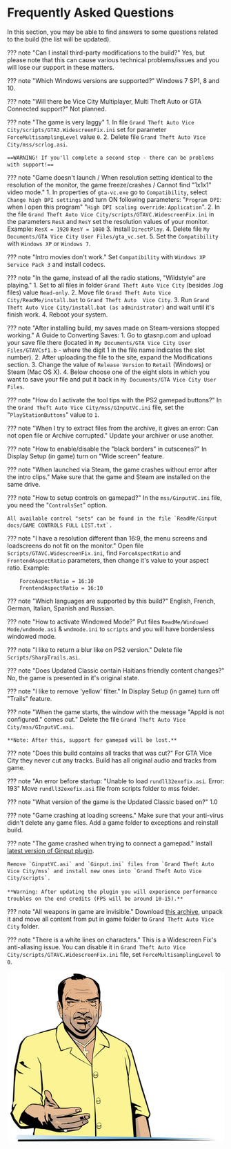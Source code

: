 # Frequently Asked Questions

In this section, you may be able to find answers to some questions related to the build (the list will be updated).

??? note "Can I install third-party modifications to the build?"
    Yes, but please note that this can cause various technical problems/issues and you will lose our support in these matters.

??? note "Which Windows versions are supported?"
    Windows 7 SP1, 8 and 10.

??? note "Will there be Vice City Multiplayer, Multi Theft Auto or GTA Connected support?"
    Not planned.

??? note "The game is very laggy"
    1. In file `Grand Theft Auto Vice City/scripts/GTA3.WidescreenFix.ini` set for parameter `ForceMultisamplingLevel` value `0`.
    2. Delete file `Grand Theft Auto Vice City/mss/scrlog.asi`.

    ==WARNING! If you'll complete a second step - there can be problems with support!==

??? note "Game doesn't launch / When resolution setting identical to the resolution of the monitor, the game freeze/crashes / Cannot find "1x1x1" video mode."
    1. In properties of `gta-vc.exe` go to `Compatibility`, select `Change high DPI settings` and turn ON following parameters:
    "`Program DPI`: when I open this program"
    "`High DPI scaling override`: `Application`".
    2. In the file `Grand Theft Auto Vice City/scripts/GTAVC.WidescreenFix.ini` in the parameters `ResX` and `ResY` set the resolution values of your monitor.
    Example:
        `ResX = 1920`
        `ResY = 1080`
    3. Install `DirectPlay`.
    4. Delete file `My Documents/GTA Vice City User Files/gta_vc.set`.
    5. Set the `Compatibility` with `Windows XP` or `Windows 7`.

??? note "Intro movies don't work."
    Set `Compatibility` with `Windows XP Service Pack 3` and install codecs.

??? note "In the game, instead of all the radio stations, "Wildstyle" are playing."
    1. Set to all files in folder `Grand Theft Auto Vice City` (besides .log   files) value `Read-only`.
    2. Move file `Grand Theft Auto Vice City/ReadMe/install.bat` to `Grand Theft Auto  Vice City`.
    3. Run `Grand Theft Auto Vice City/install.bat (as administrator)` and wait until it's finish work.
    4. Reboot your system.

??? note "After installing build, my saves made on Steam-versions stopped working."
    A Guide to Converting Saves:
    1. Go to gtasnp.com and upload your save file there (located in `My Documents/GTA Vice City User Files/GTAVCsf1.b` - where the digit 1 in the file name indicates the slot number).
    2. After uploading the file to the site, expand the Modifications section.
    3. Change the value of `Release Version` to `Retail` (Windows) or Steam (Mac OS X).
    4. Below choose one of the eight slots in which you want to save your file and put it back in `My Documents/GTA Vice City User Files`.

??? note "How do I activate the tool tips with the PS2 gamepad buttons?"
    In the `Grand Theft Auto Vice City/mss/GInputVC.ini` file, set the "`PlayStationButtons`" value to `1`.

??? note "When I try to extract files from the archive, it gives an error: Can not open file or Archive corrupted."
    Update your archiver or use another.

??? note "How to enable/disable the "black borders" in cutscenes?"
    In Display Setup (in game) turn on "Wide screen" feature.

??? note "When launched via Steam, the game crashes without error after the intro clips."
    Make sure that the game and Steam are installed on the same drive.

??? note "How to setup controls on gamepad?"
    In the `mss/GinputVC.ini` file, you need the "`ControlsSet`" option. 
    
    All available control "sets" can be found in the file `ReadMe/Ginput docs/GAME CONTROLS FULL LIST.txt`.

??? note "I have a resolution different than 16:9, the menu screens and loadscreens do not fit on the monitor."
    Open file `Scripts/GTAVC.WidescreenFix.ini`, find `ForceAspectRatio` and
    `FrontendAspectRatio` parameters, then change it's value to your aspect ratio.
    Example:

        ForceAspectRatio = 16:10
        FrontendAspectRatio = 16:10

??? note "Which languages are supported by this build?"
    English, French, German, Italian, Spanish and Russian.

??? note "How to activate Windowed Mode?"
    Put files `ReadMe/Windowed Mode/wndmode.asi` & `wndmode.ini` to `scripts` and you will have bordersless windowed mode.

??? note "I like to return a blur like on PS2 version."
    Delete file `Scripts/SharpTrails.asi`.

??? note "Does Updated Classic contain Haitians friendly content changes?"
    No, the game is presented in it's original state.

??? note "I like to remove 'yellow' filter."
    In Display Setup (in game) turn off "Trails" feature.

??? note "When the game starts, the window with the message "AppId is not configured." comes out."
    Delete the file `Grand Theft Auto Vice City/mss/GInputVC.asi`.
    
    **Note: After this, support for gamepad will be lost.**

??? note "Does this build contains all tracks that was cut?"
    For GTA Vice City they never cut any tracks. Build has all original audio and tracks from game.

??? note "An error before startup: "Unable to load `rundll32exefix.asi`. Error: 193"
    Move `rundll32exefix.asi` file from scripts folder to mss folder.

??? note "What version of the game is the Updated Classic based on?"
    1.0

??? note "Game crashing at loading screens."
    Make sure that your anti-virus didn't delete any game files. Add a game folder to exceptions and reinstall build.

??? note "The game crashed when trying to connect a gamepad."
    Install [latest version of Ginput plugin](https://silent.rockstarvision.com/uploads/GInputVC.zip). 

    Remove `GinputVC.asi` and `Ginput.ini` files from `Grand Theft Auto Vice City/mss` and install new ones into `Grand Theft Auto Vice City/scripts`.

    **Warning: After updating the plugin you will experience performance troubles on the end credits (FPS will be around 10-15).**
    

??? note "All weapons in game are invisible."
    Download  [this archive](https://drive.google.com/file/d/16GEWZ4xjrd10leoRvWwLv7H7Ufl2jQQW), unpack it and move all content from put in game folder to `Grand Theft Auto Vice City` folder.

??? note "There is a white lines on characters."
    This is a Widescreen Fix's anti-aliasing issue. You can disable it in `Grand Theft Auto Vice City/scripts/GTAVC.WidescreenFix.ini` file, set `ForceMultisamplingLevel` to `0`.


![alt](../../assets/gtavc/char_0005.webp) 